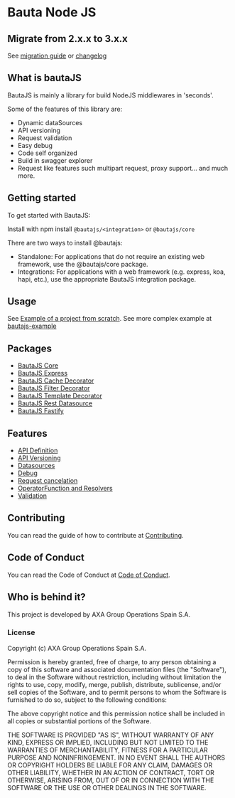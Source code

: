 # Bauta Node JS

## Migrate from 2.x.x to 3.x.x

See [migration guide](./docs/migration-guide.md) or [changelog](./CHANGELOG.md)

## What is bautaJS

BautaJS is mainly a library for build NodeJS middlewares in 'seconds'.

Some of the features of this library are:

- Dynamic dataSources
- API versioning
- Request validation
- Easy debug
- Code self organized
- Build in swagger explorer
- Request like features such multipart request, proxy support... and much more.

## Getting started

To get started with BautaJS:

Install with npm install `@bautajs/<integration>` or `@bautajs/core`

There are two ways to install @bautajs:

  - Standalone: For applications that do not require an existing web framework, use the @bautajs/core package.
  - Integrations: For applications with a web framework (e.g. express, koa, hapi, etc.), use the appropriate BautaJS integration package.

## Usage

See [Example of a project from scratch](./docs/hello-world.md).
See more complex example at [bautajs-example](./packages/bautajs-example)

## Packages

- [BautaJS Core](./packages/bautajs-core)
- [BautaJS Express](./packages/bautajs-express)
- [BautaJS Cache Decorator](./packages/bautajs-decorator-cache)
- [BautaJS Filter Decorator](./packages/bautajs-decorator-filter)
- [BautaJS Template Decorator](./packages/bautajs-decorator-template)
- [BautaJS Rest Datasource](./packages/bautajs-datasource-rest)
- [BautaJS Fastify](./packages/bautajs-fastify)

## Features

- [API Definition](./docs/api-definition.md)
- [API Versioning](./docs/api-versioning.md)
- [Datasources](./docs/datasources.md)
- [Debug](./docs/debug.md)
- [Request cancelation](./docs/request-cancelation.md)
- [OperatorFunction and Resolvers](./docs/operator-and-resolver.md)
- [Validation](./docs/validation.md)

## Contributing

You can read the guide of how to contribute at [Contributing](./CONTRIBUTING.md).

## Code of Conduct

You can read the Code of Conduct at [Code of Conduct](./CODE_OF_CONDUCT.md).

## Who is behind it?

This project is developed by AXA Group Operations Spain S.A.

### License

Copyright (c) AXA Group Operations Spain S.A.

Permission is hereby granted, free of charge, to any person obtaining a copy of this software and associated documentation files (the "Software"), to deal in the Software without restriction, including without limitation the rights to use, copy, modify, merge, publish, distribute, sublicense, and/or sell copies of the Software, and to permit persons to whom the Software is furnished to do so, subject to the following conditions:

The above copyright notice and this permission notice shall be included in all copies or substantial portions of the Software.

THE SOFTWARE IS PROVIDED "AS IS", WITHOUT WARRANTY OF ANY KIND, EXPRESS OR IMPLIED, INCLUDING BUT NOT LIMITED TO THE WARRANTIES OF MERCHANTABILITY, FITNESS FOR A PARTICULAR PURPOSE AND NONINFRINGEMENT. IN NO EVENT SHALL THE AUTHORS OR COPYRIGHT HOLDERS BE LIABLE FOR ANY CLAIM, DAMAGES OR OTHER LIABILITY, WHETHER IN AN ACTION OF CONTRACT, TORT OR OTHERWISE, ARISING FROM, OUT OF OR IN CONNECTION WITH THE SOFTWARE OR THE USE OR OTHER DEALINGS IN THE SOFTWARE.
